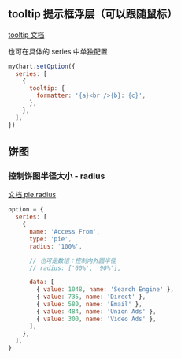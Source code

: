 ## tooltip 提示框浮层（可以跟随鼠标）

[tooltip 文档](https://echarts.apache.org/zh/option.html#tooltip)

也可在具体的 series 中单独配置

```js
myChart.setOption({
  series: [
    {
      tooltip: {
        formatter: '{a}<br />{b}: {c}',
      },
    },
  ],
})
```

## 饼图

### 控制饼图半径大小 - radius

[文档 pie.radius](https://echarts.apache.org/zh/option.html#series-pie.radius)

```js
option = {
  series: [
    {
      name: 'Access From',
      type: 'pie',
      radius: '100%',

      // 也可是数组：控制内外圆半径
      // radius: ['60%', '90%'],

      data: [
        { value: 1048, name: 'Search Engine' },
        { value: 735, name: 'Direct' },
        { value: 580, name: 'Email' },
        { value: 484, name: 'Union Ads' },
        { value: 300, name: 'Video Ads' },
      ],
    },
  ],
}
```
